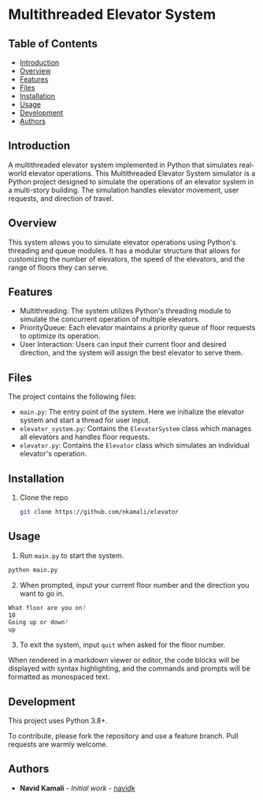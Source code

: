 # Multithreaded Elevator System

## Table of Contents
- [Introduction](#introduction)
- [Overview](#overview)
- [Features](#features)
- [Files](#files)
- [Installation](#installation)
- [Usage](#usage)
- [Development](#development)
- [Authors](#authors)

## Introduction

A multithreaded elevator system implemented in Python that simulates real-world elevator operations.
This Multithreaded Elevator System simulator is a Python project designed to simulate the operations of an elevator system in a multi-story building. The simulation handles elevator movement, user requests, and direction of travel.

## Overview

This system allows you to simulate elevator operations using Python's threading and queue modules. It has a modular structure that allows for customizing the number of elevators, the speed of the elevators, and the range of floors they can serve. 

## Features

- Multithreading: The system utilizes Python's threading module to simulate the concurrent operation of multiple elevators.
- PriorityQueue: Each elevator maintains a priority queue of floor requests to optimize its operation.
- User Interaction: Users can input their current floor and desired direction, and the system will assign the best elevator to serve them.

## Files

The project contains the following files:

- `main.py`: The entry point of the system. Here we initialize the elevator system and start a thread for user input.
- `elevator_system.py`: Contains the `ElevatorSystem` class which manages all elevators and handles floor requests.
- `elevator.py`: Contains the `Elevator` class which simulates an individual elevator's operation. 

## Installation

1. Clone the repo
   ```sh
   git clone https://github.com/nkamali/elevator

## Usage

1. Run `main.py` to start the system.

```bash
python main.py
```

2. When prompted, input your current floor number and the direction you want to go in.

```bash
What floor are you on?
10
Going up or down?
up
```

3. To exit the system, input `quit` when asked for the floor number.

When rendered in a markdown viewer or editor, the code blocks will be displayed with syntax highlighting, and the commands and prompts will be formatted as monospaced text.

## Development

This project uses Python 3.8+.

To contribute, please fork the repository and use a feature branch. Pull requests are warmly welcome.

## Authors

- **Navid Kamali** - *Initial work* - [navidk](https://github.com/navidk)
